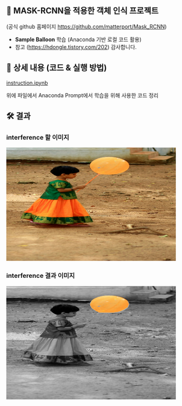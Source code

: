 ## 🚀 MASK-RCNN을 적용한 객체 인식 프로젝트

(공식 github 홈페이지 https://github.com/matterport/Mask_RCNN)
- **Sample Balloon** 학습 (Anaconda 기반 로컬 코드 활용)
- 참고 (https://hdongle.tistory.com/202) 감사합니다.

## 📖 상세 내용 (코드 & 실행 방법)

[instruction.ipynb](./instruction.ipynb)

위에 파일에서 Anaconda Prompt에서 학습을 위해 사용한 코드 정리

## 🛠️ 결과

### interference 할 이미지

<img src="./model/balloon/datasets/val/3800636873_ace2c2795f_b.jpg" width="450px" height="300px"></img><br/>

### interference 결과 이미지

<img src="./samples/balloon/splash_20231109T212912.png" width="450px" height="300px"></img><br/>
